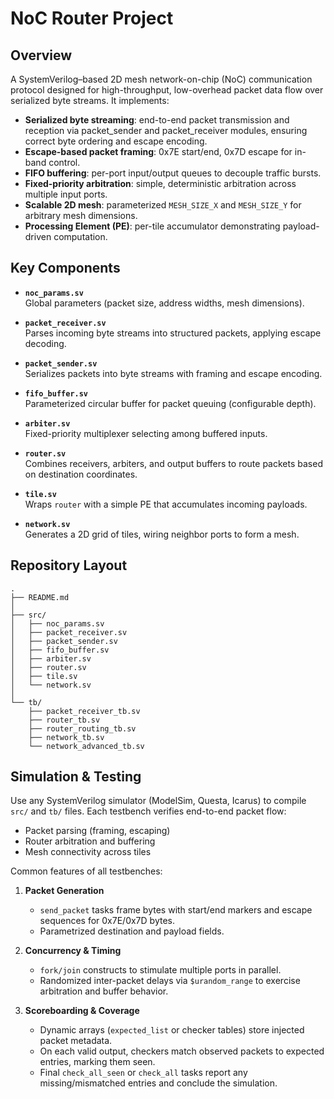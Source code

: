 # NoC Router Project

## Overview

A SystemVerilog–based 2D mesh network-on-chip (NoC) communication protocol designed for high-throughput, low-overhead packet data flow over serialized byte streams. It implements:

- **Serialized byte streaming**: end-to-end packet transmission and reception via packet_sender and packet_receiver modules, ensuring correct byte ordering and escape encoding.
- **Escape-based packet framing**: 0x7E start/end, 0x7D escape for in-band control.
- **FIFO buffering**: per-port input/output queues to decouple traffic bursts.
- **Fixed-priority arbitration**: simple, deterministic arbitration across multiple input ports.
- **Scalable 2D mesh**: parameterized `MESH_SIZE_X` and `MESH_SIZE_Y` for arbitrary mesh dimensions.
- **Processing Element (PE)**: per-tile accumulator demonstrating payload-driven computation.

## Key Components

- **`noc_params.sv`**  
  Global parameters (packet size, address widths, mesh dimensions).

- **`packet_receiver.sv`**  
  Parses incoming byte streams into structured packets, applying escape decoding.

- **`packet_sender.sv`**  
  Serializes packets into byte streams with framing and escape encoding.

- **`fifo_buffer.sv`**  
  Parameterized circular buffer for packet queuing (configurable depth).

- **`arbiter.sv`**  
  Fixed-priority multiplexer selecting among buffered inputs.

- **`router.sv`**  
  Combines receivers, arbiters, and output buffers to route packets based on destination coordinates.

- **`tile.sv`**  
  Wraps `router` with a simple PE that accumulates incoming payloads.

- **`network.sv`**  
  Generates a 2D grid of tiles, wiring neighbor ports to form a mesh.

## Repository Layout

```
.
├── README.md
│
├── src/
│   ├── noc_params.sv
│   ├── packet_receiver.sv
│   ├── packet_sender.sv
│   ├── fifo_buffer.sv
│   ├── arbiter.sv
│   ├── router.sv
│   ├── tile.sv
│   └── network.sv
│
└── tb/
    ├── packet_receiver_tb.sv
    ├── router_tb.sv
    ├── router_routing_tb.sv
    ├── network_tb.sv
    └── network_advanced_tb.sv
```

## Simulation & Testing

Use any SystemVerilog simulator (ModelSim, Questa, Icarus) to compile `src/` and `tb/` files. Each testbench verifies end-to-end packet flow:

- Packet parsing (framing, escaping)
- Router arbitration and buffering
- Mesh connectivity across tiles

Common features of all testbenches:

1. **Packet Generation**  
   - `send_packet` tasks frame bytes with start/end markers and escape sequences for 0x7E/0x7D bytes.  
   - Parametrized destination and payload fields.

2. **Concurrency & Timing**  
   - `fork/join` constructs to stimulate multiple ports in parallel.  
   - Randomized inter-packet delays via `$urandom_range` to exercise arbitration and buffer behavior.

3. **Scoreboarding & Coverage**  
   - Dynamic arrays (`expected_list` or checker tables) store injected packet metadata.  
   - On each valid output, checkers match observed packets to expected entries, marking them seen.  
   - Final `check_all_seen` or `check_all` tasks report any missing/mismatched entries and conclude the simulation.
